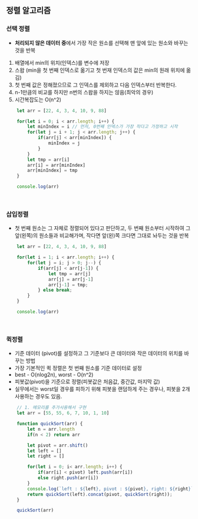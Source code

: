 ## 정렬 알고리즘

### 선택 정렬
- **처리되지 않은 데이터 중**에서 가장 작은 원소를 선택해 맨 앞에 있는 원소와 바꾸는 것을 반복
1. 배열에서 min의 위치(인덱스)를 변수에 저장
2. 스왑 (min을 첫 번째 인덱스로 옮기고 첫 번재 인덱스의 값은 min의 원래 위치에 옮김)
3. 첫 번째 값은 정해졌으므로 그 인덱스를 제외하고 다음 인덱스부터 반복한다.
4. n-1만큼의 비교를 하지만 n번의 스왑을 하지는 않음(최악의 경우)
5. 시간복잡도는 O(n^2)

```js
    let arr = [22, 4, 3, 4, 10, 9, 88]

    for(let i = 0; i < arr.length; i++) {
        let minIndex = i // 먼저, 0번째 인덱스가 가장 작다고 가정하고 시작
        for(let j = i + 1; j < arr.length; j++) {
            if(arr[j] < arr[minIndex]) {
                minIndex = j
            }
        }
        let tmp = arr[i]
        arr[i] = arr[minIndex]
        arr[minIndex] = tmp
    }

    console.log(arr)
```
<br>

### 삽입정렬
- 첫 번째 원소는 그 자체로 정렬되어 있다고 판단하고, 두 번째 원소부터 시작하여 그 앞(왼쪽)의 원소들과 비교해가며, 작다면 앞(왼)쪽 크다면 그대로 놔두는 것을 반복

```js
    let arr = [22, 4, 3, 4, 10, 9, 88]

    for(let i = 1; i < arr.length; i++) {
        for(let j = i; j > 0; j--) {
            if(arr[j] < arr[j-1]) {
                let tmp = arr[j]
                arr[j] = arr[j-1]
                arr[j-1] = tmp;
            } else break;
        }
    }

    console.log(arr)
```
<br>

### 퀵정렬
- 기준 데이터 (pivot)를 설정하고 그 기준보다 큰 데이터와 작은 데이터의 위치를 바꾸는 방법
- 가장 기본적인 퀵 정렬은 첫 번째 원소를 기준 데이터로 설정
- best - O(nlog2n), worst - O(n^2)
- 피봇값(pivot)을 기준으로 정렬(피봇값은 처음값, 중간값, 마지막 값)
- 실무에서는 worst일 경우를 피하기 위해 피봇을 랜덤하게 주는 경우나, 피봇을 2개 사용하는 경우도 있음.

```js
    // 1. 메모리를 추가사용해서 구현
    let arr = [55, 55, 6, 7, 10, 1, 10]

    function quickSort(arr) {
        let n = arr.length
        if(n < 2) return arr

        let pivot = arr.shift()
        let left = []
        let right = []

        for(let i = 0; i< arr.length; i++) {
            if(arr[i] < pivot) left.push(arr[i])
            else right.push(arr[i])
        }
        console.log(`left : ${left}, pivot : ${pivot}, right: ${right}`)
        return quickSort(left).concat(pivot, quickSort(right));
    }

    quickSort(arr)
```